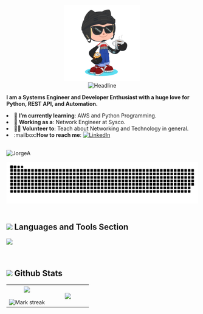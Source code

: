 <div>
    <div align=center>
        <img src="https://raw.githubusercontent.com/AhmedFathyDev/AhmedFathyDev/main/GitHub.png" alt="GitHub Octocat Drinking a Cup of Coffee" height="200">
    </div>
<div align=center>
        <img src="https://readme-typing-svg.herokuapp.com?color=%238A2BE2&size=32&center=true&vCenter=true&width=600&height=50&lines=Hi+there+I'm+Jorge+%F0%9F%91%8B;Network+Engineer;Systems+Engineer;Problem+Solver;Python+Learner+Enthusiast" alt="Headline" />
    </div>
  
<!--Start Intro-->               
<p align="left"><strong>I am a Systems Engineer and Developer Enthusiast with a huge love for Python, REST API, and Automation. </strong></p>

<li>🌱 <b>I’m currently learning</b>: AWS and Python Programming.</li>
<li>💼 <b>Working as a</b>: Network Engineer at Sysco.</li>
<li>💁‍♂️ <b>Volunteer to</b>: Teach about Networking and Technology in general.</li>
<li> :mailbox:<b>How to reach me</b>:  <a href="https://www.linkedin.com/in/jorge-arguedas-jimenez-bb927297/"><img src="https://img.shields.io/badge/Linkedin-0077b5?style=flat&logo=linkedin" alt="LinkedIn" /></a></li>
<br />
<!--End Intro-->

<!--Profile Count Badge-->
<p align="left">
  <img src="https://komarev.com/ghpvc/?username=JorgeA&label=Profile%20views&color=770677&style=for-the-badge&logo=star" alt="JorgeA" style="padding-right:20px;" />
</p>

<div align="center">
  <img  src="https://github.com/1999AZZAR/1999AZZAR/blob/readme/resources/img/grid-snake.svg"
       alt="snake" /></a>
</div>

<br />
 
## <img src="https://media.giphy.com/media/iY8CRBdQXODJSCERIr/giphy.gif" width="35"><b> Languages and Tools Section </b>
<img width="500px"  src="https://skillicons.dev/icons?i=github,py,git,vscode,aws,postman,terraform,azure,windows,linux&perline=10"  />
</p>
<br />
  

## <img src="https://media.giphy.com/media/iY8CRBdQXODJSCERIr/giphy.gif" width="35"><b> Github Stats </b>
<p align="center">
<table align="center">
<tr border="none">
<td width="50%" align="center">
  
  <img  align="center"  src="https://github-readme-stats.vercel.app/api?username=JorgeA&theme=dark&show_icons=true&count_private=true" />
  <br></br>
  <img  title="🔥 Get streak stats for your profile at git.io/streak-stats" alt="Mark streak" src="https://github-readme-streak-stats.herokuapp.com/?user=JorgeA&theme=dark&hide_border=false" /> 
</td>
<td width="50%" align="center">
  <img align="center" src="https://github-readme-stats.vercel.app/api/top-langs/?username=JorgeA&theme=dark&hide_border=true&no-bg=true&no-frame=true&langs_count=5"/>
</td>

</tr>
</table>
